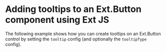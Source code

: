 # Adding tooltips to an Ext.Button component using Ext JS #

The following example shows how you can create tooltips on an Ext.Button control by setting the `tooltip` config (and optionally the `tooltipType` config).
